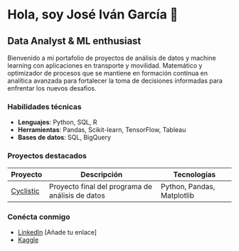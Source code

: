 # Hola, soy José Iván García 👋

## Data Analyst & ML enthusiast

Bienvenido a mi portafolio de proyectos de análisis de datos y machine learning con aplicaciones en transporte y movilidad.
Matemático y optimizador de procesos que se mantiene en formación continua en analítica avanzada para fortalecer la toma de decisiones informadas para enfrentar los nuevos desafios.

### Habilidades técnicas
- **Lenguajes**: Python, SQL, R
- **Herramientas**: Pandas, Scikit-learn, TensorFlow, Tableau
- **Bases de datos**: SQL, BigQuery

### Proyectos destacados
| Proyecto | Descripción | Tecnologías |
|----------|-------------|------------|
| [Cyclistic](https://github.com/JigarciaC/Cyclistic) | Proyecto final del programa de análisis de datos | Python, Pandas, Matplotlib |

### Conécta conmigo
- [LinkedIn](#) [Añade tu enlace]
- [Kaggle](https://www.kaggle.com/joseivangarcia22) 
